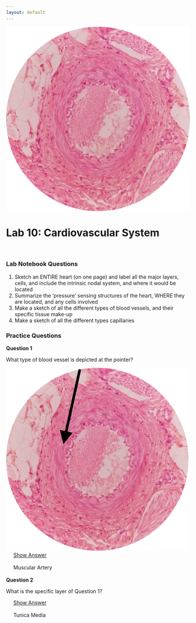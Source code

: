 ```yaml
---
layout: default
---
```


![Splash_IMAGE](./assets/images/splashImage_artery.png)
# Lab 10: Cardiovascular System

<br>



### Lab Notebook Questions

1.  Sketch an ENTIRE heart (on one page) and label all the major layers, cells, and include the intrinsic nodal system, and where it would be located
2.  Summarize the ‘pressure’ sensing structures of the heart, WHERE they are located, and any cells involved
3.  Make a sketch of all the different types of blood vessels, and their specific tissue make-up
4.  Make a sketch of all the different types capillaries 


<a id="jump-to-practice-questions" class="jump-to-section"> </a>
### Practice Questions

<div class="card">
  <div class="card-header">
    <strong>Question 1</strong>
  </div>
  <div class="card-body">
    <p class="card-text">What type of blood vessel is depicted at the pointer?</p>
    <img src="./assets/images/splashImage_artery_pointer.png" width="500">
    <div style="margin-left: 20px;">
    <a class="btn btn-primary" role="button" data-toggle="collapse" href="#collapseExample01" aria-expanded="false" aria-controls="collapseExample"> Show Answer</a>
    <div class="collapse" id="collapseExample01">
      <br>
        <div class="well">
          Muscular Artery
        </div>
    </div>
  </div>  
</div>
<br>
<div class="card">
  <div class="card-header">
    <strong>Question 2</strong>
  </div>
  <div class="card-body">
    <p class="card-text">What is the specific layer of Question 1?</p>
    <div style="margin-left: 20px;">
    <a class="btn btn-primary" role="button" data-toggle="collapse" href="#collapseExample02" aria-expanded="false" aria-controls="collapseExample"> Show Answer</a>
    <div class="collapse" id="collapseExample02">
      <br>
        <div class="well">
          Tunica Media
        </div>
    </div>
  </div>  
</div>
<br>

